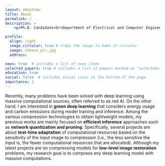 ```yaml
---
layout: aboutnew
title: About
permalink: /
description: >
    <p>Ph.D. Candidate<br>Department of Electrical and Computer Engineering, Seoul National University</p>

profile:
  align: right
  image_circular: true # crops the image to make it circular
  image: cheeun_pic.jpg
  address: 

news: true  # includes a list of news items
selected_papers: true # includes a list of papers marked as "selected={true}"
education: true
social: false  # includes social icons at the bottom of the page
importance: 1
---
```


Recently, many problems have been solved with deep learning using massive computational sources, often referred to as red AI. On the other hand, I am interested in **green deep learning** that considers energy usage and carbon emissions during model training and inference. Among the various compression technologies to obtain lightweight models, my previous works are mainly focused on **efficient inference** approaches such as **network quantization and pruning**. Specifically, several projects are about **test-time adaptation** of computational resources based on the sensitivity of the input image to compression (i.e., the less sensitive the input is, the fewer computational resources that are allocated). Although my latest projects are on compressing models for **low-level image restoration** problems, my research goal is to compress any deep learning model with massive computations.